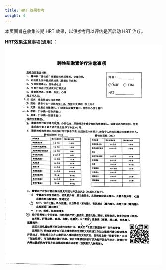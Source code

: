 ```yaml
---
title: HRT 效果参考
weight: 4
---
```


本页面旨在收集长期 HRT 效果，以供参考用以评估是否启动 HRT 治疗。

**HRT效果注意事项(通用）：**
![必要注意事项](content/hrt/Notice.JPG)
